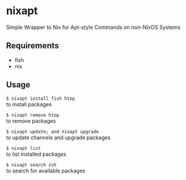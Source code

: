 # nixapt
Simple Wrapper to Nix for Apt-style Commands on non-NixOS Systems

## Requirements
- fish
- nix

## Usage
`$ nixapt install fish htop`  
to install packages  

`$ nixapt remove htop`  
to remove packages  

`$ nixapt update; and nixapt upgrade`  
to update channels and upgrade packages  

`$ nixapt list`  
to list installed packages

`$ nixapt search zsh`  
to search for available packages
